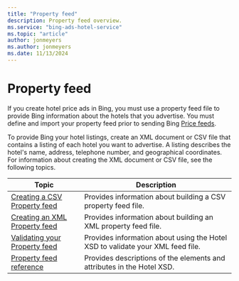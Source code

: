 ```yaml
---
title: "Property feed"
description: Property feed overview.
ms.service: "bing-ads-hotel-service"
ms.topic: "article"
author: jonmeyers
ms.author: jonmeyers
ms.date: 11/13/2024
---
```


# Property feed

If you create hotel price ads in Bing, you must use a property feed file to provide Bing information about the hotels that you advertise. You must define and import your property feed prior to sending Bing [Price feeds](../transaction-message/transaction-message.md).

To provide Bing your hotel listings, create an XML document or CSV file that contains a listing of each hotel you want to advertise. A listing describes the hotel's name, address, telephone number, and geographical coordinates. For information about creating the XML document or CSV file, see the following topics.

|Topic|Description
|-|-
|[Creating a CSV Property feed](../hotel-feed/create-csv-hotel-feed.md)|Provides information about building a CSV property feed file.
|[Creating an XML Property feed](../hotel-feed/create-hotel-feed.md)|Provides information about building an XML property feed file.
|[Validating your Property feed](../hotel-feed/validate-hotel-feed.md)|Provides information about using the Hotel XSD to validate your XML feed file.
|[Property feed reference](../hotel-feed/reference.md)|Provides descriptions of the elements and attributes in the Hotel XSD.
